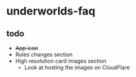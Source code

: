 # underworlds-faq



## todo

* ~~App icon~~
* Rules changes section
* High resolution card images section
  * Look at hosting the images on CloudFlare